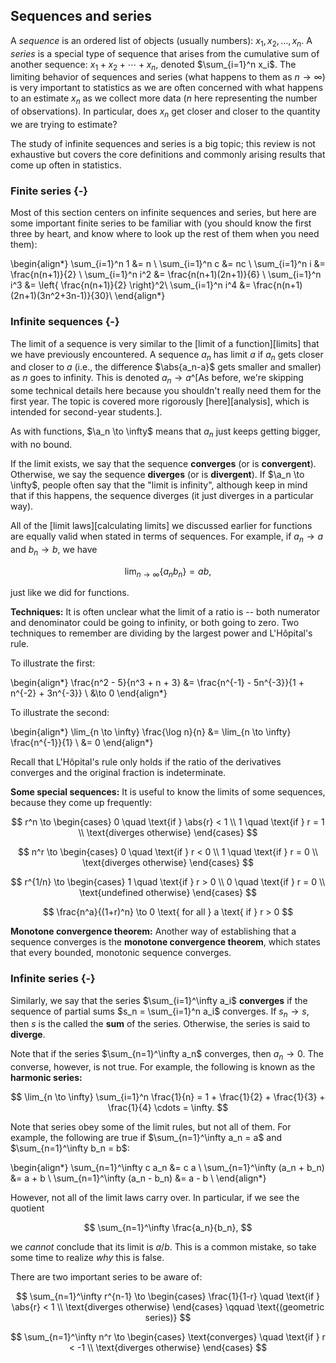 ## Sequences and series

A *sequence* is an ordered list of objects (usually numbers): $x_1, x_2, \ldots, x_n$. A *series* is a special type of sequence that arises from the cumulative sum of another sequence: $x_1 + x_2 + \cdots + x_n$, denoted $\sum_{i=1}^n x_i$. The limiting behavior of sequences and series (what happens to them as $n \to \infty$) is very important to statistics as we are often concerned with what happens to an estimate $x_n$ as we collect more data ($n$ here representing the number of observations). In particular, does $x_n$ get closer and closer to the quantity we are trying to estimate?

The study of infinite sequences and series is a big topic; this review is not exhaustive but covers the core definitions and commonly arising results that come up often in statistics.

### Finite series {-}

Most of this section centers on infinite sequences and series, but here are some important finite series to be familiar with (you should know the first three by heart, and know where to look up the rest of them when you need them):

\begin{align*}
\sum_{i=1}^n 1 &= n \\
\sum_{i=1}^n c &= nc \\
\sum_{i=1}^n i &= \frac{n(n+1)}{2} \\
\sum_{i=1}^n i^2 &= \frac{n(n+1)(2n+1)}{6} \\
\sum_{i=1}^n i^3 &= \left\{ \frac{n(n+1)}{2} \right\}^2\\
\sum_{i=1}^n i^4 &= \frac{n(n+1)(2n+1)(3n^2+3n-1)}{30}\\
\end{align*}

### Infinite sequences {-}

The limit of a sequence is very similar to the [limit of a function][limits] that we have previously encountered. A sequence $a_n$ has limit $a$ if $a_n$ gets closer and closer to $a$ (i.e., the difference $\abs{a_n-a}$ gets smaller and smaller) as $n$ goes to infinity. This is denoted $a_n \to a$^[As before, we're skipping some technical details here because you shouldn't really need them for the first year. The topic is covered more rigorously [here][analysis], which is intended for second-year students.].

As with functions, $\a_n \to \infty$ means that $a_n$ just keeps getting bigger, with no bound.

If the limit exists, we say that the sequence **converges** (or is **convergent**). Otherwise, we say the sequence **diverges** (or is **divergent**). If $\a_n \to \infty$, people often say that the "limit is infinity", although keep in mind that if this happens, the sequence diverges (it just diverges in a particular way).

All of the [limit laws][calculating limits] we discussed earlier for functions are equally valid when stated in terms of sequences. For example, if $a_n \to a$ and $b_n \to b$, we have

$$ \lim_{n \to \infty} \{ a_n b_n \} = ab, $$

just like we did for functions.

**Techniques:** It is often unclear what the limit of a ratio is -- both numerator and denominator could be going to infinity, or both going to zero. Two techniques to remember are dividing by the largest power and L'Hôpital's rule.

To illustrate the first:

\begin{align*}
\frac{n^2 - 5}{n^3 + n + 3} &= \frac{n^{-1} - 5n^{-3}}{1 + n^{-2} + 3n^{-3}} \\
  &\to 0
\end{align*}

To illustrate the second:

\begin{align*}
\lim_{n \to \infty} \frac{\log n}{n} &= \lim_{n \to \infty} \frac{n^{-1}}{1} \\
  &= 0
\end{align*}

Recall that L'Hôpital's rule only holds if the ratio of the derivatives converges and the original fraction is indeterminate.

**Some special sequences:** It is useful to know the limits of some sequences, because they come up frequently:

$$ r^n \to \begin{cases}
0 \quad \text{if } \abs{r} < 1 \\
1 \quad \text{if } r = 1 \\
\text{diverges otherwise}
\end{cases} $$

$$ n^r \to \begin{cases}
0 \quad \text{if } r < 0 \\
1 \quad \text{if } r = 0 \\
\text{diverges otherwise}
\end{cases} $$

$$ r^{1/n} \to \begin{cases}
1 \quad \text{if } r > 0 \\
0 \quad \text{if } r = 0 \\
\text{undefined otherwise}
\end{cases} $$

$$ \frac{n^a}{(1+r)^n} \to 0 \text{ for all } a \text{ if } r > 0 $$

**Monotone convergence theorem:** Another way of establishing that a sequence converges is the **monotone convergence theorem**, which states that every bounded, monotonic sequence converges.

### Infinite series {-}

Similarly, we say that the series $\sum_{i=1}^\infty a_i$ **converges** if the sequence of partial sums $s_n = \sum_{i=1}^n a_i$ converges. If $s_n \to s$, then $s$ is the called the **sum** of the series. Otherwise, the series is said to **diverge**.

Note that if the series $\sum_{n=1}^\infty a_n$ converges, then $a_n \to 0$. The converse, however, is not true. For example, the following is known as the **harmonic series:**

$$ \lim_{n \to \infty} \sum_{i=1}^n \frac{1}{n} = 1 + \frac{1}{2} + \frac{1}{3} + \frac{1}{4} \cdots = \infty. $$

Note that series obey some of the limit rules, but not all of them. For example, the following are true if $\sum_{n=1}^\infty a_n = a$ and $\sum_{n=1}^\infty b_n = b$:

\begin{align*}
\sum_{n=1}^\infty c a_n &= c a \\
\sum_{n=1}^\infty (a_n + b_n) &= a + b \\
\sum_{n=1}^\infty (a_n - b_n) &= a - b \\
\end{align*}

However, not all of the limit laws carry over. In particular, if we see the quotient

$$ \sum_{n=1}^\infty \frac{a_n}{b_n}, $$ 

we *cannot* conclude that its limit is $a/b$. This is a common mistake, so take some time to realize *why* this is false.

There are two important series to be aware of:

$$ \sum_{n=1}^\infty r^{n-1} \to \begin{cases}
\frac{1}{1-r} \quad \text{if } \abs{r} < 1 \\
\text{diverges otherwise}
\end{cases} \qquad \text{(geometric series)} $$

$$ \sum_{n=1}^\infty n^r \to \begin{cases}
\text{converges} \quad \text{if } r < -1 \\
\text{diverges otherwise}
\end{cases} $$

